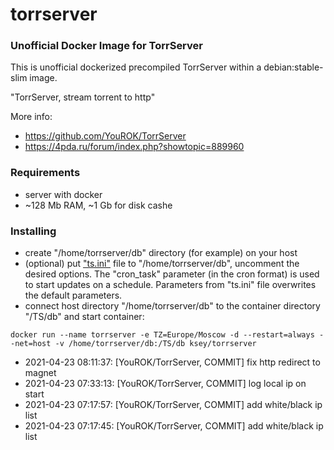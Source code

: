 # torrserver
### Unofficial Docker Image for TorrServer

This is unofficial dockerized precompiled TorrServer within a debian:stable-slim image.

"TorrServer, stream torrent to http"

More info:
- https://github.com/YouROK/TorrServer
- https://4pda.ru/forum/index.php?showtopic=889960

### Requirements

* server with docker
* ~128 Mb RAM, ~1 Gb for disk cashe 

### Installing

- сreate "/home/torrserver/db" directory (for example) on your host
- (optional) put ["ts.ini"](https://raw.githubusercontent.com/MrKsey/torrserver/master/ts.ini) file to "/home/torrserver/db", uncomment the desired options. The "cron_task" parameter (in the cron format) is used to start updates on a schedule. Parameters from "ts.ini" file overwrites the default parameters.
- connect host directory "/home/torrserver/db" to the container directory "/TS/db" and start container:
```
docker run --name torrserver -e TZ=Europe/Moscow -d --restart=always --net=host -v /home/torrserver/db:/TS/db ksey/torrserver
```














































































































* 2021-04-23 08:11:37: [YouROK/TorrServer, COMMIT] fix http redirect to magnet
* 2021-04-23 07:33:13: [YouROK/TorrServer, COMMIT] log local ip on start
* 2021-04-23 07:17:57: [YouROK/TorrServer, COMMIT] add white/black ip list
* 2021-04-23 07:17:45: [YouROK/TorrServer, COMMIT] add white/black ip list
